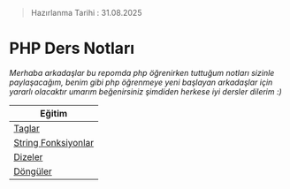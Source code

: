 > Hazırlanma Tarihi : 31.08.2025
# PHP Ders Notları
*Merhaba arkadaşlar bu repomda php öğrenirken tuttuğum notları sizinle paylaşacağım, benim gibi php öğrenmeye yeni başlayan arkadaşlar için yararlı olacaktır umarım beğenirsiniz şimdiden herkese iyi dersler dilerim :)*

| Eğitim |
|--------|
|[Taglar](https://github.com/RealBerk/php-ders-notlari/blob/main/open_tag.md)|
|[String Fonksiyonlar](https://github.com/RealBerk/php-ders-notlari/blob/main/string_function.md)|
|[Dizeler](https://github.com/RealBerk/php-ders-notlari/blob/main/array.md)|
|[Döngüler](https://github.com/RealBerk/php-ders-notlari/blob/main/loops.md)|
